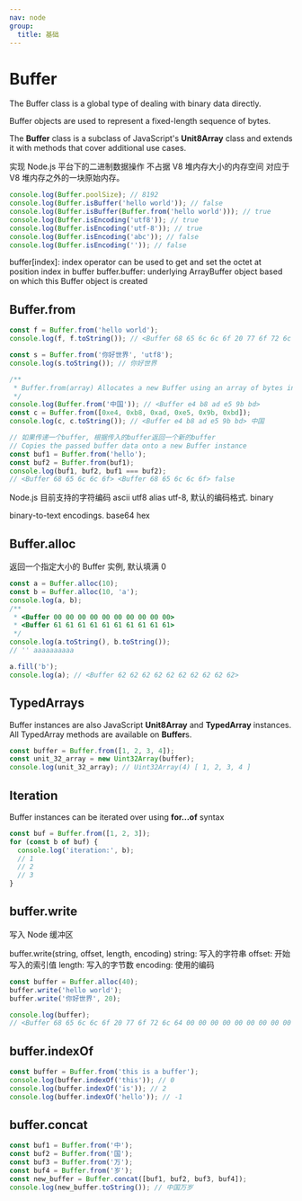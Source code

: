 ```yaml
---
nav: node
group:
  title: 基础
---
```


# Buffer

The Buffer class is a global type of dealing with binary data directly.

Buffer objects are used to represent a fixed-length sequence of bytes.

The **Buffer** class is a subclass of JavaScript's **Unit8Array** class and extends it with methods that cover
additional use cases.

实现 Node.js 平台下的二进制数据操作
不占据 V8 堆内存大小的内存空间 对应于 V8 堆内存之外的一块原始内存。

```js
console.log(Buffer.poolSize); // 8192
console.log(Buffer.isBuffer('hello world')); // false
console.log(Buffer.isBuffer(Buffer.from('hello world'))); // true
console.log(Buffer.isEncoding('utf8')); // true
console.log(Buffer.isEncoding('utf-8')); // true
console.log(Buffer.isEncoding('abc')); // false
console.log(Buffer.isEncoding('')); // false
```

buffer[index]: index operator can be used to get and set the octet at position index in buffer
buffer.buffer: underlying ArrayBuffer object based on which this Buffer object is created

## Buffer.from

```js
const f = Buffer.from('hello world');
console.log(f, f.toString()); // <Buffer 68 65 6c 6c 6f 20 77 6f 72 6c 64> hello world

const s = Buffer.from('你好世界', 'utf8');
console.log(s.toString()); // 你好世界

/**
 * Buffer.from(array) Allocates a new Buffer using an array of bytes in the range 0-255.
 */
console.log(Buffer.from('中国')); // <Buffer e4 b8 ad e5 9b bd>
const c = Buffer.from([0xe4, 0xb8, 0xad, 0xe5, 0x9b, 0xbd]);
console.log(c, c.toString()); // <Buffer e4 b8 ad e5 9b bd> 中国

// 如果传递一个buffer, 根据传入的buffer返回一个新的buffer
// Copies the passed buffer data onto a new Buffer instance
const buf1 = Buffer.from('hello');
const buf2 = Buffer.from(buf1);
console.log(buf1, buf2, buf1 === buf2);
// <Buffer 68 65 6c 6c 6f> <Buffer 68 65 6c 6c 6f> false
```

Node.js 目前支持的字符编码
ascii
utf8 alias utf-8, 默认的编码格式.
binary

binary-to-text encodings.
base64
hex

## Buffer.alloc

返回一个指定大小的 Buffer 实例, 默认填满 0

```js
const a = Buffer.alloc(10);
const b = Buffer.alloc(10, 'a');
console.log(a, b);
/**
 * <Buffer 00 00 00 00 00 00 00 00 00 00>
 * <Buffer 61 61 61 61 61 61 61 61 61 61>
 */
console.log(a.toString(), b.toString());
// '' aaaaaaaaaa

a.fill('b');
console.log(a); // <Buffer 62 62 62 62 62 62 62 62 62 62>
```

## TypedArrays

Buffer instances are also JavaScript **Unit8Array** and **TypedArray** instances. All TypedArray methods are available
on **Buffer**s.

```js
const buffer = Buffer.from([1, 2, 3, 4]);
const unit_32_array = new Uint32Array(buffer);
console.log(unit_32_array); // Uint32Array(4) [ 1, 2, 3, 4 ]
```

## Iteration

Buffer instances can be iterated over using **for...of** syntax

```js
const buf = Buffer.from([1, 2, 3]);
for (const b of buf) {
  console.log('iteration:', b);
  // 1
  // 2
  // 3
}
```

## buffer.write

写入 Node 缓冲区

buffer.write(string, offset, length, encoding)
string: 写入的字符串
offset: 开始写入的索引值
length: 写入的字节数
encoding: 使用的编码

```js
const buffer = Buffer.alloc(40);
buffer.write('hello world');
buffer.write('你好世界', 20);

console.log(buffer);
// <Buffer 68 65 6c 6c 6f 20 77 6f 72 6c 64 00 00 00 00 00 00 00 00 00 e4 bd a0 e5 a5 bd e4 b8 96 e7 95 8c 00 00 00 00 00 00 00 00>
```

## buffer.indexOf

```js
const buffer = Buffer.from('this is a buffer');
console.log(buffer.indexOf('this')); // 0
console.log(buffer.indexOf('is')); // 2
console.log(buffer.indexOf('hello')); // -1
```

## buffer.concat

```js
const buf1 = Buffer.from('中');
const buf2 = Buffer.from('国');
const buf3 = Buffer.from('万');
const buf4 = Buffer.from('岁');
const new_buffer = Buffer.concat([buf1, buf2, buf3, buf4]);
console.log(new_buffer.toString()); // 中国万岁
```
